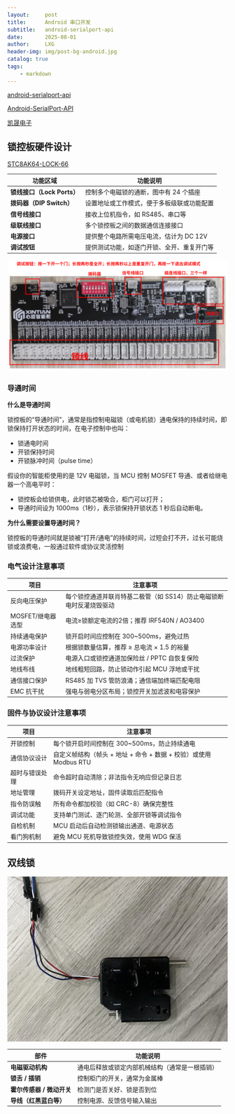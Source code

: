 ```yaml
---
layout:     post
title:      Android 串口开发
subtitle:   android-serialport-api
date:       2025-08-01
author:     LXG
header-img: img/post-bg-android.jpg
catalog: true
tags:
    - markdown
---
```


[android-serialport-api](https://github.com/cepr/android-serialport-api)

[Android-SerialPort-API](https://github.com/licheedev/Android-SerialPort-API)

[凯晟电子](https://www.szksdz.com/index.php/%e9%a1%b9%e7%9b%ae%e8%af%a6%e6%83%85/)

## 锁控板硬件设计

[STC8AK64-LOCK-66](https://gitee.com/tangwei_509/STC8AK64-LOCK-66)

| 功能区域 | 功能说明 |
|----------|----------|
| **锁线接口（Lock Ports）** | 控制多个电磁锁的通断，图中有 24 个插座 |
| **拨码器（DIP Switch）** | 设置地址或工作模式，便于多板级联或功能配置 |
| **信号线接口** | 接收上位机指令，如 RS485、串口等 |
| **级联线接口** | 多个锁控板之间的数据通信连接接口 |
| **电源接口** | 提供整个电路所需电压电流，估计为 DC 12V |
| **调试按钮** | 提供测试功能，如逐门开锁、全开、重复开门等 |

![xintian_lock](/images/hardware/xintian/xintian_lock.png)

### 导通时间

**什么是导通时间**

锁控板的“导通时间”，通常是指控制电磁锁（或电机锁）通电保持的持续时间，即锁保持打开状态的时间，在电子控制中也叫：

* 锁通电时间
* 开锁保持时间
* 开锁脉冲时间（pulse time）

假设你的智能柜使用的是 12V 电磁锁，当 MCU 控制 MOSFET 导通、或者给继电器一个高电平时：

* 锁控板会给锁供电，此时锁芯被吸合，柜门可以打开；
* 导通时间设为 1000ms（1秒），表示锁保持开锁状态 1 秒后自动断电。

**为什么需要设置导通时间？**

锁控板的导通时间就是锁被“打开/通电”的持续时间，过短会打不开，过长可能烧锁或浪费电，一般通过软件或协议灵活控制


### 电气设计注意事项

| 项目 | 注意事项 |
|------|----------|
| 反向电压保护 | 每个锁控通道并联肖特基二极管（如 SS14）防止电磁锁断电时反灌烧毁驱动 |
| MOSFET/继电器选型 | 电流≥锁额定电流的2倍；推荐 IRF540N / AO3400 |
| 持续通电保护 | 锁开启时间应控制在 300~500ms，避免过热 |
| 电源功率设计 | 根据锁数量估算，推荐 ≥ 总电流 × 1.5 的裕量 |
| 过流保护 | 电源入口或锁控通道加保险丝 / PPTC 自恢复保险 |
| 地线布线 | 地线粗短回路，防止锁动作引起 MCU 浮地或干扰 |
| 通信接口保护 | RS485 加 TVS 管防浪涌；通信端加终端匹配电阻 |
| EMC 抗干扰 | 强电与弱电分区布局；锁控开关加滤波和电容保护 |


### 固件与协议设计注意事项

| 项目 | 注意事项 |
|------|----------|
| 开锁控制 | 每个锁开启时间控制在 300~500ms，防止持续通电 |
| 通信协议设计 | 自定义帧结构（帧头 + 地址 + 命令 + 数据 + 校验）或使用 Modbus RTU |
| 超时与错误处理 | 命令超时自动清除；非法指令无响应但记录日志 |
| 地址管理 | 拨码开关设定地址，固件读取后匹配指令 |
| 指令防误触 | 所有命令都加校验（如 CRC-8）确保完整性 |
| 调试功能 | 支持单门测试、逐门轮测、全部开锁等调试指令 |
| 自检机制 | MCU 启动后自动检测锁输出通道、电源状态 |
| 看门狗机制 | 避免 MCU 死机导致锁控失效，使用 WDG 保活 |

## 双线锁

![dual_line_lock](/images/hardware/xintian/dual_line_lock.jpg)

| 部件                   | 功能说明                                     |
|------------------------|----------------------------------------------|
| **电磁驱动机构**        | 通电后释放或锁定内部机械结构（通常是一根插销） |
| **锁舌 / 插销**         | 控制柜门的开关，通常为金属棒                   |
| **霍尔传感器 / 微动开关** | 检测门是否关好、锁是否到位                     |
| **导线（红黑蓝白等）**  | 控制电源、反馈信号输入输出                     |








